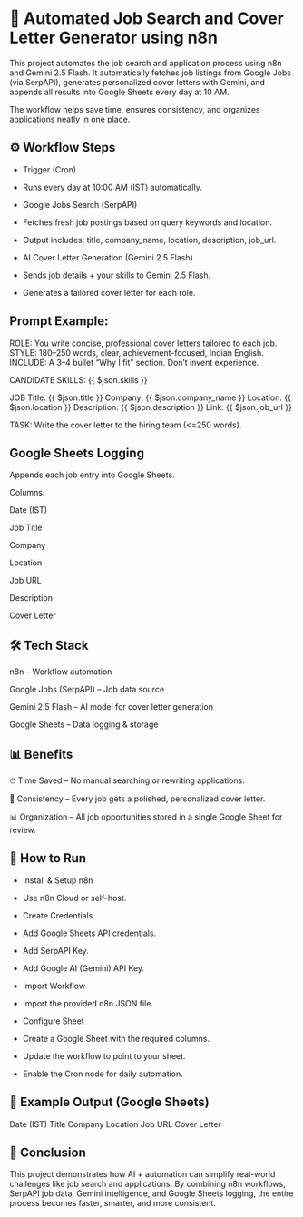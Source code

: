 # 🚀 Automated Job Search and Cover Letter Generator using n8n

This project automates the job search and application process using n8n and Gemini 2.5 Flash.
It automatically fetches job listings from Google Jobs (via SerpAPI), generates personalized cover letters with Gemini, and appends all results into Google Sheets every day at 10 AM.

The workflow helps save time, ensures consistency, and organizes applications neatly in one place.

## ⚙️ Workflow Steps

- Trigger (Cron)

- Runs every day at 10:00 AM (IST) automatically.

- Google Jobs Search (SerpAPI)

- Fetches fresh job postings based on query keywords and location.

- Output includes: title, company_name, location, description, job_url.

- AI Cover Letter Generation (Gemini 2.5 Flash)

- Sends job details + your skills to Gemini 2.5 Flash.

- Generates a tailored cover letter for each role.

## Prompt Example:

ROLE: You write concise, professional cover letters tailored to each job.
STYLE: 180–250 words, clear, achievement-focused, Indian English.
INCLUDE: A 3–4 bullet “Why I fit” section. Don’t invent experience.

CANDIDATE SKILLS:
{{ $json.skills }}

JOB
Title: {{ $json.title }}
Company: {{ $json.company_name }}
Location: {{ $json.location }}
Description: {{ $json.description }}
Link: {{ $json.job_url }}

TASK: Write the cover letter to the hiring team (<=250 words).


## Google Sheets Logging

Appends each job entry into Google Sheets.

Columns:

Date (IST)

Job Title

Company

Location

Job URL

Description

Cover Letter

## 🛠️ Tech Stack

n8n – Workflow automation

Google Jobs (SerpAPI) – Job data source

Gemini 2.5 Flash – AI model for cover letter generation

Google Sheets – Data logging & storage

## 📊 Benefits

⏱ Time Saved – No manual searching or rewriting applications.

🎯 Consistency – Every job gets a polished, personalized cover letter.

📊 Organization – All job opportunities stored in a single Google Sheet for review.

## 🚀 How to Run

- Install & Setup n8n

- Use n8n Cloud or self-host.

- Create Credentials

- Add Google Sheets API credentials.

- Add SerpAPI Key.

- Add Google AI (Gemini) API Key.

- Import Workflow

- Import the provided n8n JSON file.

- Configure Sheet

- Create a Google Sheet with the required columns.

- Update the workflow to point to your sheet.

- Enable the Cron node for daily automation.

## 📌 Example Output (Google Sheets)
Date (IST)	Title	Company	Location	Job URL	Cover Letter

## 📢 Conclusion

This project demonstrates how AI + automation can simplify real-world challenges like job search and applications. By combining n8n workflows, SerpAPI job data, Gemini intelligence, and Google Sheets logging, the entire process becomes faster, smarter, and more consistent.
